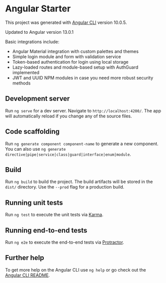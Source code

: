# Angular Starter

This project was generated with [Angular CLI](https://github.com/angular/angular-cli) version 10.0.5.

Updated to Angular version 13.0.1

Basic integrations include:

* Angular Material integration with custom palettes and themes
* Simple login module and form with validation service
* Token-based authentication for login using local storage
* Lazy-loaded routes and module-based setup with AuthGuard implemented
* JWT and UUID NPM modules in case you need more robust security methods

## Development server

Run `ng serve` for a dev server. Navigate to `http://localhost:4200/`. The app will automatically reload if you change any of the source files.

## Code scaffolding

Run `ng generate component component-name` to generate a new component. You can also use `ng generate directive|pipe|service|class|guard|interface|enum|module`.

## Build

Run `ng build` to build the project. The build artifacts will be stored in the `dist/` directory. Use the `--prod` flag for a production build.

## Running unit tests

Run `ng test` to execute the unit tests via [Karma](https://karma-runner.github.io).

## Running end-to-end tests

Run `ng e2e` to execute the end-to-end tests via [Protractor](http://www.protractortest.org/).

## Further help

To get more help on the Angular CLI use `ng help` or go check out the [Angular CLI README](https://github.com/angular/angular-cli/blob/master/README.md).
